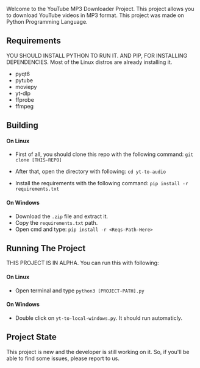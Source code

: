 Welcome to the YouTube MP3 Downloader Project.
This project allows you to download YouTube videos in MP3 format.
This project was made on Python Programming Language.

## Requirements

YOU SHOULD INSTALL PYTHON TO RUN IT.
AND PIP, FOR INSTALLING DEPENDENCIES.
Most of the Linux distros are already installing it.

- pyqt6
- pytube
- moviepy
- yt-dlp
- ffprobe
- ffmpeg

## Building

#### On Linux

- First of all, you should clone this repo with the following command:
`git clone [THIS-REPO]`

- After that, open the directory with following:
`cd yt-to-audio`

- Install the requirements with the following command:
`pip install -r requirements.txt`

#### On Windows

- Download the `.zip` file and extract it.
- Copy the `requirements.txt` path.
- Open cmd and type: `pip install -r <Reqs-Path-Here>`

## Running The Project

THIS PROJECT IS IN ALPHA.
You can run this with following:

#### On Linux
- Open terminal and type `python3 [PROJECT-PATH].py`
#### On Windows
- Double click on `yt-to-local-windows.py`. It should run automaticly.

## Project State

This project is new and the developer is still working on it.
So, if you'll be able to find some issues, please report to us.
